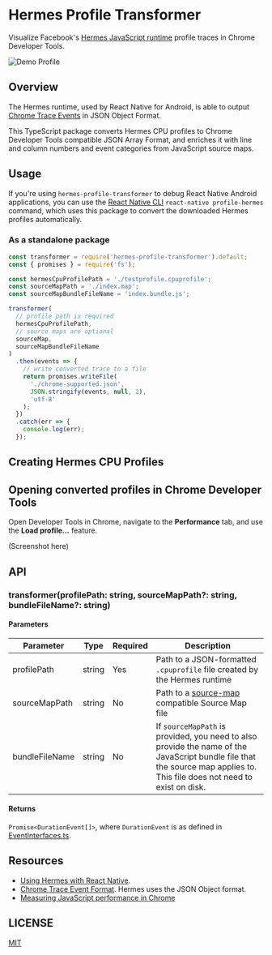 # Hermes Profile Transformer

Visualize Facebook's [Hermes JavaScript runtime](https://github.com/facebook/hermes) profile traces in Chrome Developer Tools.

![Demo Profile](https://raw.githubusercontent.com/MLH-Fellowship/hermes-profile-transformer/master/assets/convertedProfile.png)

## Overview

The Hermes runtime, used by React Native for Android, is able to output [Chrome Trace Events](https://docs.google.com/document/d/1CvAClvFfyA5R-PhYUmn5OOQtYMH4h6I0nSsKchNAySU/preview) in JSON Object Format.

This TypeScript package converts Hermes CPU profiles to Chrome Developer Tools compatible JSON Array Format, and enriches it with line and column numbers and event categories from JavaScript source maps.

## Usage

If you're using `hermes-profile-transformer` to debug React Native Android applications, you can use the [React Native CLI](https://github.com/react-native-community/cli) `react-native profile-hermes` command, which uses this package to convert the downloaded Hermes profiles automatically.

### As a standalone package

```js
const transformer = require('hermes-profile-transformer').default;
const { promises } = require('fs');

const hermesCpuProfilePath = './testprofile.cpuprofile';
const sourceMapPath = './index.map';
const sourceMapBundleFileName = 'index.bundle.js';

transformer(
  // profile path is required
  hermesCpuProfilePath,
  // source maps are optional
  sourceMap,
  sourceMapBundleFileName
)
  .then(events => {
    // write converted trace to a file
    return promises.writeFile(
      './chrome-supported.json',
      JSON.stringify(events, null, 2),
      'utf-8'
    );
  })
  .catch(err => {
    console.log(err);
  });
```

## Creating Hermes CPU Profiles

## Opening converted profiles in Chrome Developer Tools

Open Developer Tools in Chrome, navigate to the **Performance** tab, and use the **Load profile...** feature.

(Screenshot here)

## API

### transformer(profilePath: string, sourceMapPath?: string, bundleFileName?: string)

#### Parameters

| Parameter      | Type   | Required | Description                                                                                                                                                               |
| -------------- | ------ | -------- | ------------------------------------------------------------------------------------------------------------------------------------------------------------------------- |
| profilePath    | string | Yes      | Path to a JSON-formatted `.cpuprofile` file created by the Hermes runtime                                                                                                 |
| sourceMapPath  | string | No       | Path to a [source-map](https://www.npmjs.com/package/source-map) compatible Source Map file                                                                               |
| bundleFileName | string | No       | If `sourceMapPath` is provided, you need to also provide the name of the JavaScript bundle file that the source map applies to. This file does not need to exist on disk. |

#### Returns

`Promise<DurationEvent[]>`, where `DurationEvent` is as defined in [EventInterfaces.ts](src/types/EventInterfaces.ts).

## Resources

- [Using Hermes with React Native](https://reactnative.dev/docs/hermes).
- [Chrome Trace Event Format](https://docs.google.com/document/d/1CvAClvFfyA5R-PhYUmn5OOQtYMH4h6I0nSsKchNAySU/preview). Hermes uses the JSON Object format.
- [Measuring JavaScript performance in Chrome](https://developers.google.com/web/tools/chrome-devtools/evaluate-performance/reference)

## LICENSE

[MIT](LICENSE)
